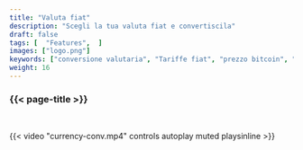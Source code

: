 ```yaml
---
title: "Valuta fiat"
description: "Scegli la tua valuta fiat e convertiscila"
draft: false
tags: [  "Features",  ]
images: ["logo.png"]
keywords: ["conversione valutaria", "Tariffe fiat", "prezzo bitcoin", "tassi di cambio"]
weight: 16
---
```


### {{< page-title >}} 
<!-- {{< page-description >}}  -->

<br>


{{< video "currency-conv.mp4" controls  autoplay muted playsinline >}}